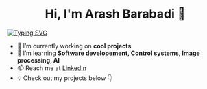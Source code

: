# <div align="center">Hi, I'm Arash Barabadi 👋 </div>   

[![Typing SVG](https://readme-typing-svg.demolab.com?font=Fira+Code&size=25&pause=1000&center=true&width=1000&lines=Autonomous+Engineering+Student;Robotocist;Tech+Enthusiast)](https://git.io/typing-svg)

- 🔭 I’m currently working on **cool projects**  
- 🌱 I’m learning **Software developement, Control systems, Image processing, AI**  
- 📫 Reach me at [LinkedIn](https://linkedin.com/in/arash-barabadi)  
- 💡 Check out my projects below 👇 

